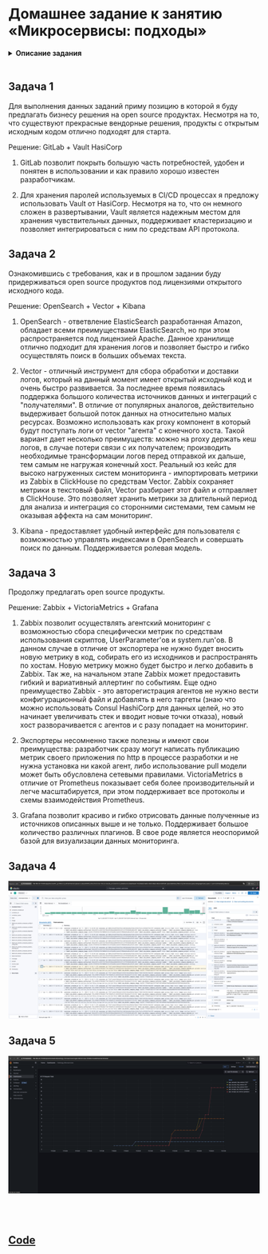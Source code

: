 # Домашнее задание к занятию «Микросервисы: подходы»

<details>
<summary><b>Описание задания</b></summary>

Вы работаете в крупной компании, которая строит систему на основе микросервисной архитектуры.
Вам как DevOps-специалисту необходимо выдвинуть предложение по организации инфраструктуры для разработки и эксплуатации.


## Задача 1: Обеспечить разработку

Предложите решение для обеспечения процесса разработки: хранение исходного кода, непрерывная интеграция и непрерывная поставка. 
Решение может состоять из одного или нескольких программных продуктов и должно описывать способы и принципы их взаимодействия.

Решение должно соответствовать следующим требованиям:
- облачная система;
- система контроля версий Git;
- репозиторий на каждый сервис;
- запуск сборки по событию из системы контроля версий;
- запуск сборки по кнопке с указанием параметров;
- возможность привязать настройки к каждой сборке;
- возможность создания шаблонов для различных конфигураций сборок;
- возможность безопасного хранения секретных данных (пароли, ключи доступа);
- несколько конфигураций для сборки из одного репозитория;
- кастомные шаги при сборке;
- собственные докер-образы для сборки проектов;
- возможность развернуть агентов сборки на собственных серверах;
- возможность параллельного запуска нескольких сборок;
- возможность параллельного запуска тестов.

Обоснуйте свой выбор.

## Задача 2: Логи

Предложите решение для обеспечения сбора и анализа логов сервисов в микросервисной архитектуре.
Решение может состоять из одного или нескольких программных продуктов и должно описывать способы и принципы их взаимодействия.

Решение должно соответствовать следующим требованиям:
- сбор логов в центральное хранилище со всех хостов, обслуживающих систему;
- минимальные требования к приложениям, сбор логов из stdout;
- гарантированная доставка логов до центрального хранилища;
- обеспечение поиска и фильтрации по записям логов;
- обеспечение пользовательского интерфейса с возможностью предоставления доступа разработчикам для поиска по записям логов;
- возможность дать ссылку на сохранённый поиск по записям логов.

Обоснуйте свой выбор.

## Задача 3: Мониторинг

Предложите решение для обеспечения сбора и анализа состояния хостов и сервисов в микросервисной архитектуре.
Решение может состоять из одного или нескольких программных продуктов и должно описывать способы и принципы их взаимодействия.

Решение должно соответствовать следующим требованиям:
- сбор метрик со всех хостов, обслуживающих систему;
- сбор метрик состояния ресурсов хостов: CPU, RAM, HDD, Network;
- сбор метрик потребляемых ресурсов для каждого сервиса: CPU, RAM, HDD, Network;
- сбор метрик, специфичных для каждого сервиса;
- пользовательский интерфейс с возможностью делать запросы и агрегировать информацию;
- пользовательский интерфейс с возможностью настраивать различные панели для отслеживания состояния системы.

Обоснуйте свой выбор.

## Задача 4: Логи * (необязательная)

Продолжить работу по задаче API Gateway: сервисы, используемые в задаче, пишут логи в stdout. 

Добавить в систему сервисы для сбора логов Vector + ElasticSearch + Kibana со всех сервисов, обеспечивающих работу API.

### Результат выполнения: 

docker compose файл, запустив который можно перейти по адресу http://localhost:8081, по которому доступна Kibana.
Логин в Kibana должен быть admin, пароль qwerty123456.


## Задача 5: Мониторинг * (необязательная)

Продолжить работу по задаче API Gateway: сервисы, используемые в задаче, предоставляют набор метрик в формате prometheus:

- сервис security по адресу /metrics,
- сервис uploader по адресу /metrics,
- сервис storage (minio) по адресу /minio/v2/metrics/cluster.

Добавить в систему сервисы для сбора метрик (Prometheus и Grafana) со всех сервисов, обеспечивающих работу API.
Построить в Graphana dashboard, показывающий распределение запросов по сервисам.

### Результат выполнения: 

docker compose файл, запустив который можно перейти по адресу http://localhost:8081, по которому доступна Grafana с настроенным Dashboard.
Логин в Grafana должен быть admin, пароль qwerty123456.

---

### Как оформить ДЗ?

Выполненное домашнее задание пришлите ссылкой на .md-файл в вашем репозитории.

---

</details>

<br>

## Задача 1

Для выполнения данных заданий приму позицию в которой я буду предлагать бизнесу решения на open source продуктах. Несмотря на то, что существуют прекрасные вендорные решения, продукты с открытым исходным кодом отлично подходят для старта.

Решение: GitLab + Vault HasiCorp

1. GitLab позволит покрыть большую часть потребностей, удобен и понятен в использовании и как правило хорошо известен разработчикам.

2. Для хранения паролей используемых в CI/CD процессах я предложу использовать Vault от HasiCorp. Несмотря на то, что он немного сложен в развертывании, Vault является надежным местом для хранения чувствительных данных, поддерживает кластеризацию и позволяет интегрироваться с ним по средствам API протокола.

## Задача 2

Ознакомившись с требования, как и в прошлом задании буду придерживаться open source продуктов под лицензиями открытого исходного кода.

Решение: OpenSearch + Vector + Kibana

1. OpenSearch - ответвление ElasticSearch разработанная Amazon, обладает всеми преимуществами ElasticSearch, но при этом распространяется под лицензией Apache. Данное хранилище отлично подходит для хранения логов и позволяет быстро и гибко осуществлять поиск в больших объемах текста.

2. Vector - отличный инструмент для сбора обработки и доставки логов, который на данный момент имеет открытый исходный код и очень быстро развивается. За последнее время появилась поддержка большого количества источников данных и интеграций с "получателями". В отличие от популярных аналогов, действительно выдерживает большой поток данных на относительно малых ресурсах. Возможно использовать как proxy компонент в который будут поступать логи от vector "агента" с конечного хоста. Такой вариант дает несколько преимуществ: можно на proxy держать кеш логов, в случае потери связи с их получателем; производить необходимые трансформации логов перед отправкой их дальше, тем самым не нагружая конечный хост. Реальный юз кейс для высоко нагруженных систем мониторинга - импортировать метрики из Zabbix в ClickHouse по средствам Vector. Zabbix сохраняет метрики в текстовый файл, Vector разбирает этот файл и отправляет в ClickHouse. Это позволяет хранить метрики за длительный период для анализа и интеграция со сторонними системами, тем самым не оказывая аффекта на сам мониторинг.

3. Kibana - предоставляет удобный интерфейс для пользователя с возможностью управлять индексами в OpenSearch и совершать поиск по данным. Поддерживается ролевая модель.

## Задача 3

Продолжу предлагать open source продукты.

Решение: Zabbix + VictoriaMetrics + Grafana

1. Zabbix позволит осуществлять агентский мониторинг с возможностью сбора специфически метрик по средствам использования скриптов, UserParameter'ов и system.run'ов. В данном случае в отличие от экспортера не нужно будет вносить новую метрику в код, собирать его из исходников и распространять по хостам. Новую метрику можно будет быстро и легко добавить в Zabbix. Так же, на начальном этапе Zabbix может предоставить гибкий и вариативный аллертинг по событиям. Еще одно преимущество Zabbix - это авторегистрация агентов не нужно вести конфигурационный файл и добавлять в него таргеты (знаю что можно использовать Consul HashiCorp для данных целей, но это начинает увеличивать стек и вводит новые точки отказа), новый хост разворачивается с агентов и с разу попадает на мониторинг.

2. Экспортеры несомненно также полезны и имеют свои преимущества: разработчик сразу могут написать публикацию метрик своего приложения по http в процессе разработки и не нужна установка ни какой агент, либо использование pull модели может быть обусловлена сетевыми правилами. VictoriaMetrics в отличие от Prometheus показывает себя более производительный и легче масштабируется, при этом поддерживает все протоколы и схемы взаимодействия Prometheus.

3. Grafana позволит красиво и гибко отрисовать данные полученные из источников описанных выше и не только. Поддерживает большое количество различных плагинов. В свое роде является неоспоримой базой для визуализации данных мониторинга.

## Задача 4

![Скриншот 1](https://github.com/cachmc/netology_devops_homework/raw/main/06-microservices/03-approaches/pictures/task-04-00.png)

## Задача 5

![Скриншот 2](https://github.com/cachmc/netology_devops_homework/raw/main/06-microservices/03-approaches/pictures/task-05-00.png)

<br>
<br>

## [Code](https://github.com/cachmc/netology_devops_homework/tree/main/06-microservices/03-approaches/src)
